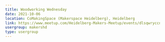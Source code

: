 ```yaml
---
title: Woodworking Wednesday
date: 2021-10-06
location: CoMakingSpace (Makerspace Heidelberg), Heidelberg
link: https://www.meetup.com/Heidelberg-Makers-Meetup/events/dlsqwryccnbjb/
usergroup: makershd
type: usergroup
---
```

